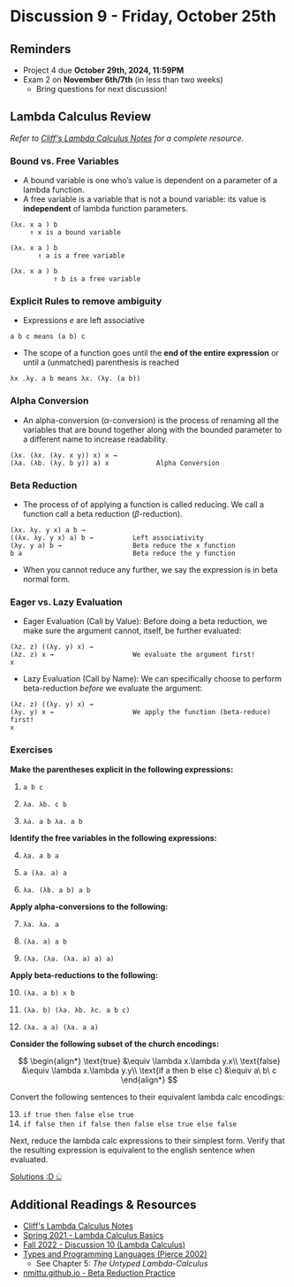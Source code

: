 # Discussion 9 - Friday, October 25th

## Reminders

- Project 4 due **October 29th, 2024, 11:59PM**
- Exam 2 on **November 6th/7th** (in less than two weeks)
    - Bring questions for next discussion!

## Lambda Calculus Review
*Refer to [Cliff's Lambda Calculus Notes](https://bakalian.cs.umd.edu/assets/notes/lambdacalc.pdf) for a complete resource.*

### Bound vs. Free Variables
- A bound variable is one who’s value is dependent on a parameter of
a lambda function.
- A free variable is a variable that is not a bound variable: its value is **independent** of lambda function parameters.
```
(λx. x a ) b
     ↑ x is a bound variable
     
(λx. x a ) b
       ↑ a is a free variable
       
(λx. x a ) b
           ↑ b is a free variable
```

### Explicit Rules to remove ambiguity
- Expressions $e$ are left associative
```
a b c means (a b) c
```
- The scope of a function goes until the **end of the entire expression** or until a (unmatched) parenthesis is reached
```
λx .λy. a b means λx. (λy. (a b))
```

### Alpha Conversion
- An alpha-conversion ($\alpha$-conversion) is the process of renaming all the variables that are bound together along with the bounded parameter to a different name to increase readability.
```
(λx. (λx. (λy. x y)) x) x → 
(λa. (λb. (λy. b y)) a) x            Alpha Conversion
```

### Beta Reduction
- The process of of applying a function is called reducing. We call a function call a beta reduction ($\beta$-reduction).
```
(λx. λy. y x) a b →
((λx. λy. y x) a) b →          Left associativity
(λy. y a) b →                  Beta reduce the x function
b a                            Beta reduce the y function
```
- When you cannot reduce any further, we say the expression is in beta normal form.

### Eager vs. Lazy Evaluation
- Eager Evaluation (Call by Value): Before doing a beta reduction, we make sure the argument cannot, itself, be further evaluated:

```
(λz. z) ((λy. y) x) →          
(λz. z) x →                    We evaluate the argument first!
x
```

- Lazy Evaluation (Call by Name): We can specifically choose to perform beta-reduction _before_ we evaluate the argument:

```
(λz. z) ((λy. y) x) →
(λy. y) x →                    We apply the function (beta-reduce) first!
x
```

### Exercises

**Make the parentheses explicit in the following expressions:**

1. `a b c`

2. `λa. λb. c b`

3. `λa. a b λa. a b`

**Identify the free variables in the following expressions:**

4. `λa. a b a`

5. `a (λa. a) a`

6. `λa. (λb. a b) a b`

**Apply alpha-conversions to the following:**

7. `λa. λa. a`

8. `(λa. a) a b`

9. `(λa. (λa. (λa. a) a) a)`

**Apply beta-reductions to the following:**

10. `(λa. a b) x b`

11. `(λa. b) (λa. λb. λc. a b c)`

12. `(λa. a a) (λa. a a)`

**Consider the following subset of the church encodings:**

$$
\begin{align*}
\text{true} &\equiv \lambda x.\lambda y.x\\
\text{false} &\equiv \lambda x.\lambda y.y\\
\text{if a then b else c} &\equiv a\ b\ c
\end{align*}
$$

Convert the following sentences to their equivalent lambda calc encodings:

13. `if true then false else true`
14. `if false then if false then false else true else false`

Next, reduce the lambda calc expressions to their simplest form. Verify that the resulting expression is equivalent to the english sentence when evaluated.

[Solutions :D ඞ](https://github.com/cmsc330fall24/fall2024/blob/main/discussions/d9_lambda_calc/SOLUTIONS.md)

## Additional Readings & Resources
- [Cliff's Lambda Calculus Notes](https://bakalian.cs.umd.edu/assets/notes/lambdacalc.pdf)
- [Spring 2021 - Lambda Calculus Basics](https://www.cs.umd.edu/class/spring2021/cmsc330/lectures/24-lambda-calc-1.pdf)
- [Fall 2022 - Discussion 10 (Lambda Calculus)](https://github.com/umd-cmsc330/fall2022/tree/main/discussions/discussion10#lambda-calculus)
- [Types and Programming Languages (Pierce 2002)](https://www.cs.sjtu.edu.cn/~kzhu/cs383/Pierce_Types_Programming_Languages.pdf)
  - See Chapter 5: _The Untyped Lambda-Calculus_
- [nmittu.github.io - Beta Reduction Practice](https://nmittu.github.io/330-problem-generator/beta_reduction.html)
